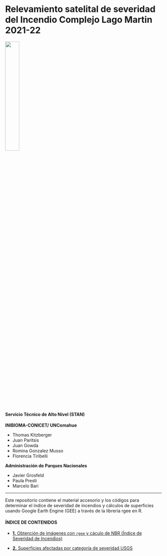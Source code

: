 Relevamiento satelital de severidad del Incendio Complejo Lago Martin
2021-22
================

<img src="_images/0_Logo.jpg" width="30%" style="display: block; margin: auto auto auto 0;" />

#### **Servicio Técnico de Alto Nivel (STAN)**

**INIBIOMA-CONICET/ UNComahue**

-   Thomas Kitzberger
-   Juan Paritsis
-   Juan Gowda
-   Romina Gonzalez Musso
-   Florencia Tiribelli

**Administración de Parques Nacionales**

-   Javier Grosfeld
-   Paula Presti
-   Marcelo Bari

------------------------------------------------------------------------

Este repositorio contiene el material accesorio y los códigos para
determinar el índice de severidad de incendios y cálculos de superficies
usando Google Earth Engine (GEE) a través de la librería rgee en R.

#### **ÍNDICE DE CONTENIDOS**

-   [**1.** Obtención de imágenes con `rgee` y cáculo de NBR (Índice de
    Severidad de
    Incendios)](https://github.com/romina-gonzalez-musso/Severidad_IncendioLagoMartin/tree/master/_mds/1_Imagenes_rgee.md)

-   [**2.** Superficies afectadas por categoría de severidad
    USGS](https://github.com/romina-gonzalez-musso/Severidad_IncendioLagoMartin/tree/master/_mds/2_NBR.md)
